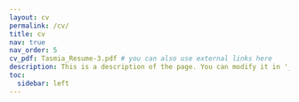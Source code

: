 ```yaml
---
layout: cv
permalink: /cv/
title: cv
nav: true
nav_order: 5
cv_pdf: Tasmia_Resume-3.pdf # you can also use external links here
description: This is a description of the page. You can modify it in '_pages/cv.md'. You can also change or remove the top pdf download button.
toc:
  sidebar: left
---
```

